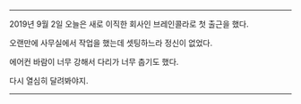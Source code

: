 * * *
2019년 9월 2일
오늘은 새로 이직한 회사인 브레인콜라로 첫 출근을 했다.

오랜만에 사무실에서 작업을 했는데 셋팅하느라 정신이 없었다.

에어컨 바람이 너무 강해서 다리가 너무 춥기도 했다.

다시 열심히 달려봐야지.

* * *